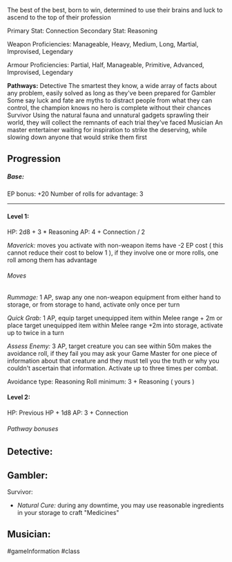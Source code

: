 The best of the best, born to win, determined to use their brains and luck to ascend to the top of their profession

Primary Stat: Connection
Secondary Stat: Reasoning

Weapon Proficiencies: Manageable, Heavy, Medium, Long, Martial, Improvised, Legendary

Armour Proficiencies: Partial, Half, Manageable, Primitive, Advanced, Improvised, Legendary

**Pathways:**
Detective
	The smartest they know, a wide array of facts about any problem, easily solved as long as they've been prepared for
Gambler
	Some say luck and fate are myths to distract people from what they can control, the champion knows no hero is complete without their chances
Survivor
	Using the natural fauna and unnatural gadgets sprawling their world, they will collect the remnants of each trial they've faced
Musician
	An master entertainer waiting for inspiration to strike the deserving, while slowing down anyone that would strike them first

## Progression

##### Base:
EP bonus: +20
Number of rolls for advantage: 3

---
#### Level 1:

HP: 2d8 + 3 * Reasoning
AP: 4 + Connection / 2

*Maverick:* moves you activate with non-weapon items have -2 EP cost ( this cannot reduce their cost to below 1 ), if they involve one or more rolls, one roll among them has advantage
###### Moves
*Rummage:* 1 AP, swap any one non-weapon equipment from either hand to storage, or from storage to hand, activate only once per turn

*Quick Grab:* 1 AP, equip target unequipped item within Melee range + 2m or place target unequipped item within Melee range +2m into storage, activate up to twice in a turn

*Assess Enemy:* 3 AP, target creature you can see within 50m makes the avoidance roll, if they fail you may ask your Game Master for one piece of information about that creature and they must tell you the truth or why you couldn't ascertain that information. Activate up to three times per combat.

Avoidance type: Reasoning
Roll minimum: 3 + Reasoning ( yours )

#### Level 2:

HP: Previous HP + 1d8
AP: 3 + Connection

###### Pathway bonuses

Detective: 
- 

Gambler:
- 

Survivor:
- *Natural Cure:* during any downtime, you may use reasonable ingredients in your storage to craft "Medicines"

Musician:
- 

#gameInformation #class